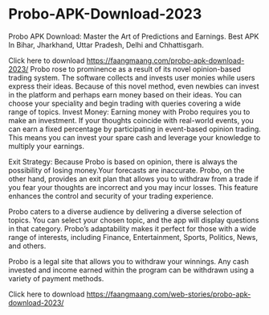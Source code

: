# Probo-APK-Download-2023

Probo APK Download: Master the Art of Predictions and Earnings. Best APK In Bihar, Jharkhand, Uttar Pradesh, Delhi and Chhattisgarh.


Click here to download https://faangmaang.com/probo-apk-download-2023/
Probo rose to prominence as a result of its novel opinion-based trading system. The software collects and invests user monies while users express their ideas. Because of this novel method, even newbies can invest in the platform and perhaps earn money based on their ideas. You can choose your speciality and begin trading with queries covering a wide range of topics.
Invest Money: Earning money with Probo requires you to make an investment. If your thoughts coincide with real-world events, you can earn a fixed percentage by participating in event-based opinion trading. This means you can invest your spare cash and leverage your knowledge to multiply your earnings.

Exit Strategy: Because Probo is based on opinion, there is always the possibility of losing money.Your forecasts are inaccurate. Probo, on the other hand, provides an exit plan that allows you to withdraw from a trade if you fear your thoughts are incorrect and you may incur losses. This feature enhances the control and security of your trading experience.

Probo caters to a diverse audience by delivering a diverse selection of topics. You can select your chosen topic, and the app will display questions in that category. Probo’s adaptability makes it perfect for those with a wide range of interests, including Finance, Entertainment, Sports, Politics, News, and others.

Probo is a legal site that allows you to withdraw your winnings. Any cash invested and income earned within the program can be withdrawn using a variety of payment methods.

Click here to download https://faangmaang.com/web-stories/probo-apk-download-2023/
